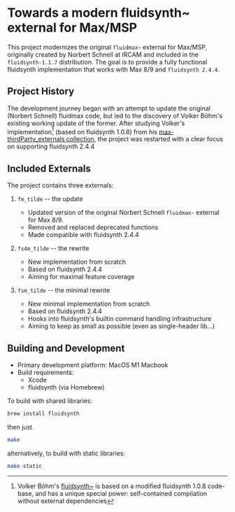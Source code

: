 # Towards a modern fluidsynth~ external for Max/MSP

This project modernizes the original `fluidmax~` external for Max/MSP, originally created by Norbert Schnell at IRCAM and included in the `fluidsynth-1.1.7` distribution. The goal is to provide a fully functional fluidsynth implementation that works with Max 8/9 and `fluidsynth 2.4.4`.

## Project History

The development journey began with an attempt to update the original (Norbert Schnell) fluidmax code, but led to the discovery of Volker Böhm's existing working update of the former. After studying Volker's implementation[^1] (based on fluidsynth 1.0.8) from his [max-thirdParty_externals collection](https://github.com/v7b1/max-thirdParty_externals), the project was restarted with a clear focus on supporting fluidsynth 2.4.4

[^1]: Volker Böhm's [fluidsynth~](https://github.com/v7b1/max-thirdParty_externals/tree/main/source/projects/fluidsynth_tilde) is based on a modified fluidsynth 1.0.8 code-base, and has a unique special power: self-contained compilation without external dependencies

## Included Externals

The project contains three externals:

1. `fm_tilde` -- the update
   - Updated version of the original Norbert Schnell `fluidmax~` external for Max 8/9.
   - Removed and replaced deprecated functions
   - Made compatible with fluidsynth 2.4.4

2. `fs4m_tilde` -- the rewrite
   - New implementation from scratch
   - Based on fluidsynth 2.4.4
   - Aiming for maximal feature coverage

3. `fsm_tilde` -- the minimal rewrite
   - New minimal implementation from scratch
   - Based on fluidsynth 2.4.4
   - Hooks into fluidsynth's builtin command handling infrastructure
   - Aiming to keep as small as possible (even as single-header lib...)

## Building and Development

- Primary development platform: MacOS M1 Macbook
- Build requirements:
  - Xcode
  - fluidsynth (via Homebrew)

To build with shared libraries:

```sh
brew install fluidsynth
```

then just

```sh
make
```

alternatively, to build with static libraries:

```sh
make static
```
